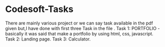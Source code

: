# Codesoft-Tasks
There are mainly various project or we can say task available in the pdf given but,I have done with first three Task in the file .
Task 1: PORTFOLIO - basically it was said that make a portfolio by using html, css, javascript.
Task 2: Landing page. 
Task 3: Calculator.
